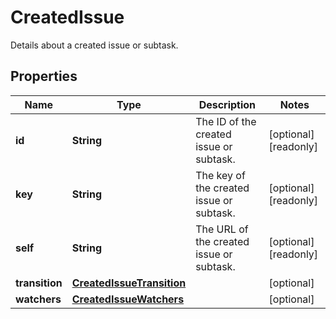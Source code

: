 

# CreatedIssue

Details about a created issue or subtask.

## Properties

| Name | Type | Description | Notes |
|------------ | ------------- | ------------- | -------------|
|**id** | **String** | The ID of the created issue or subtask. |  [optional] [readonly] |
|**key** | **String** | The key of the created issue or subtask. |  [optional] [readonly] |
|**self** | **String** | The URL of the created issue or subtask. |  [optional] [readonly] |
|**transition** | [**CreatedIssueTransition**](CreatedIssueTransition.md) |  |  [optional] |
|**watchers** | [**CreatedIssueWatchers**](CreatedIssueWatchers.md) |  |  [optional] |



